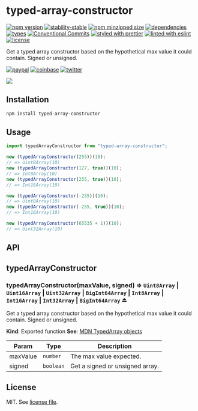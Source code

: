 # typed-array-constructor

[![npm version](https://img.shields.io/npm/v/typed-array-constructor)](https://www.npmjs.com/package/typed-array-constructor)
[![stability-stable](https://img.shields.io/badge/stability-stable-green.svg)](https://www.npmjs.com/package/typed-array-constructor)
[![npm minzipped size](https://img.shields.io/bundlephobia/minzip/typed-array-constructor)](https://bundlephobia.com/package/typed-array-constructor)
[![dependencies](https://img.shields.io/librariesio/release/npm/typed-array-constructor)](https://github.com/dmnsgn/typed-array-constructor/blob/main/package.json)
[![types](https://img.shields.io/npm/types/typed-array-constructor)](https://github.com/microsoft/TypeScript)
[![Conventional Commits](https://img.shields.io/badge/Conventional%20Commits-1.0.0-fa6673.svg)](https://conventionalcommits.org)
[![styled with prettier](https://img.shields.io/badge/styled_with-Prettier-f8bc45.svg?logo=prettier)](https://github.com/prettier/prettier)
[![linted with eslint](https://img.shields.io/badge/linted_with-ES_Lint-4B32C3.svg?logo=eslint)](https://github.com/eslint/eslint)
[![license](https://img.shields.io/github/license/dmnsgn/typed-array-constructor)](https://github.com/dmnsgn/typed-array-constructor/blob/main/LICENSE.md)

Get a typed array constructor based on the hypothetical max value it could contain. Signed or unsigned.

[![paypal](https://img.shields.io/badge/donate-paypal-informational?logo=paypal)](https://paypal.me/dmnsgn)
[![coinbase](https://img.shields.io/badge/donate-coinbase-informational?logo=coinbase)](https://commerce.coinbase.com/checkout/56cbdf28-e323-48d8-9c98-7019e72c97f3)
[![twitter](https://img.shields.io/twitter/follow/dmnsgn?style=social)](https://twitter.com/dmnsgn)

![](https://raw.githubusercontent.com/dmnsgn/typed-array-constructor/main/screenshot.gif)

## Installation

```bash
npm install typed-array-constructor
```

## Usage

```js
import typedArrayConstructor from "typed-array-constructor";

new (typedArrayConstructor(255))(10);
// => Uint8Array(10)
new (typedArrayConstructor(127, true))(10);
// => Int8Array(10)
new (typedArrayConstructor(255, true))(10);
// => Int16Array(10)

new (typedArrayConstructor(-255))(10);
// => Uint8Array(10)
new (typedArrayConstructor(-255, true))(10);
// => Int16Array(10)

new (typedArrayConstructor(65535 + 1))(10);
// => Uint32Array(10)
```

## API

<!-- api-start -->

<a name="module_typedArrayConstructor"></a>

## typedArrayConstructor

<a name="exp_module_typedArrayConstructor--typedArrayConstructor"></a>

### typedArrayConstructor(maxValue, signed) ⇒ <code>Uint8Array</code> \| <code>Uint16Array</code> \| <code>Uint32Array</code> \| <code>BigInt64Array</code> \| <code>Int8Array</code> \| <code>Int16Array</code> \| <code>Int32Array</code> \| <code>BigInt64Array</code> ⏏

Get a typed array constructor based on the hypothetical max value it could contain. Signed or unsigned.

**Kind**: Exported function
**See**: [MDN TypedArray objects](https://developer.mozilla.org/en-US/docs/Web/JavaScript/Reference/Global_Objects/TypedArray#typedarray_objects)

| Param    | Type                 | Description                     |
| -------- | -------------------- | ------------------------------- |
| maxValue | <code>number</code>  | The max value expected.         |
| signed   | <code>boolean</code> | Get a signed or unsigned array. |

<!-- api-end -->

## License

MIT. See [license file](https://github.com/dmnsgn/typed-array-constructor/blob/main/LICENSE.md).
